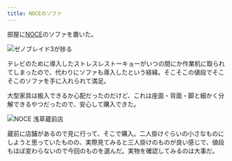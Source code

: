 ```yaml
---
title: NOCEのソファ
---
```

部屋に[NOCE](https://www.noce.co.jp/)のソファを置いた。

![](https://lh3.googleusercontent.com/qJn-fHHzYpNPwyT0mJ9MCmvk6BdIcnBJNsulu7jkKjES2V1nM-hmmU7yq0GhSEsegC_jg6qudxbEE8RokhFbmoxxLivHEAFn3KQrTeq9FM5fP_S5Qtz1yzOcFC2Q2WB9F9Jz7n8damroWyHyIe4n9es "ゼノブレイド3が捗る")

テレビのために導入したストレスレストーキョーがいつの間にか作業机に取られてしまったので、代わりにソファも導入したという経緯。そこそこの値段でそこそこのソファを手に入れられて満足。

大型家具は搬入できるか心配だったのだけど、これは座面・背面・脚と細かく分解できるやつだったので、安心して購入できた。

![](https://lh3.googleusercontent.com/sCYPQ4VXYzTr6QEbPb0hP6kGgBc7IYl3oOxRfz8x3-JAV7Hbq5jhkJblvnvKZzV1SuAU1QfKPUnkB2T1h2e23N1pVxYcC2Goxw1zkW4qa_xeQFFv1IOY9oLMisW4NX0_12PreUj9RE7KPpv8UwujBA4 "NOCE 浅草蔵前店")

蔵前に店舗があるので見に行って、そこで購入。二人掛けぐらいの小さなものにしようと思っていたものの、実際見てみると三人掛けのものが良い感じで、値段もほぼ変わらないので今回のものを選んだ。実物を確認してみるのは大事だ。
